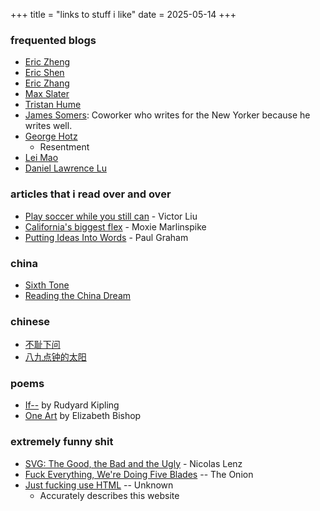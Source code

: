 +++
title = "links to stuff i like"
date = 2025-05-14
+++
### frequented blogs

 - [Eric Zheng](https://www.ericzheng.org/)
 - [Eric Shen](https://substack.com/@emshn)
 - [Eric Zhang](https://www.ekzhang.com/)
 - [Max Slater](https://thenumb.at/)
 - [Tristan Hume](https://thume.ca/)
 - [James Somers](https://www.newyorker.com/contributors/james-somers): Coworker who writes for the New Yorker because he writes well.
 - [George Hotz](https://geohot.github.io/blog/)
   - Resentment
 - [Lei Mao](https://leimao.github.io/)
 - [Daniel Lawrence Lu](https://daniel.lawrence.lu/)
 
### articles that i read over and over
 - [Play soccer while you still can](https://saratogafalcon.org/8784/columns/play-soccer-while-you-still-can/) - Victor Liu
 - [California's biggest flex](https://moxie.org/2023/11/13/what-california-exports.html) - Moxie Marlinspike
 - [Putting Ideas Into Words](https://paulgraham.com/words.html) - Paul Graham

### china
 - [Sixth Tone](https://www.sixthtone.com/)
 - [Reading the China Dream](https://www.readingthechinadream.com/)

### chinese
 - [不耻下问](https://baike.baidu.com/item/%E4%B8%8D%E8%80%BB%E4%B8%8B%E9%97%AE/936571)
 - [八九点钟的太阳](https://baike.baidu.com/item/%E5%85%AB%E4%B9%9D%E7%82%B9%E9%92%9F%E7%9A%84%E5%A4%AA%E9%98%B3/84492)

### poems
 - [If--](https://www.poetryfoundation.org/poems/46473/if---) by Rudyard Kipling
 - [One Art](https://www.poetryfoundation.org/poems/47536/one-art) by Elizabeth Bishop

### extremely funny shit
 - [SVG: The Good, the Bad and the Ugly](https://www.eisfunke.com/posts/2021/svg-the-good-the-bad-and-the-ugly.html) - Nicolas Lenz
 - [Fuck Everything, We're Doing Five Blades](https://theonion.com/fuck-everything-were-doing-five-blades-1819584036/) -- The Onion
 - [Just fucking use HTML](https://justfuckingusehtml.com/) -- Unknown
   - Accurately describes this website
